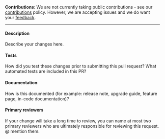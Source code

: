 **Contributions**: We are not currently taking public contributions - see our [contributions](./CONTRIBUTING.md) policy. However, we are accepting issues and we do want your [feedback](https://github.com/spatialos/gdk-for-unity#give-us-feedback).

-------

#### Description
Describe your changes here.

#### Tests
How did you test these changes prior to submitting this pull request?
What automated tests are included in this PR?

#### Documentation
How is this documented (for example: release note, upgrade guide, feature page, in-code documentation)?

#### Primary reviewers
If your change will take a long time to review, you can name at most two primary reviewers who are ultimately responsible for reviewing this request. @ mention them.
